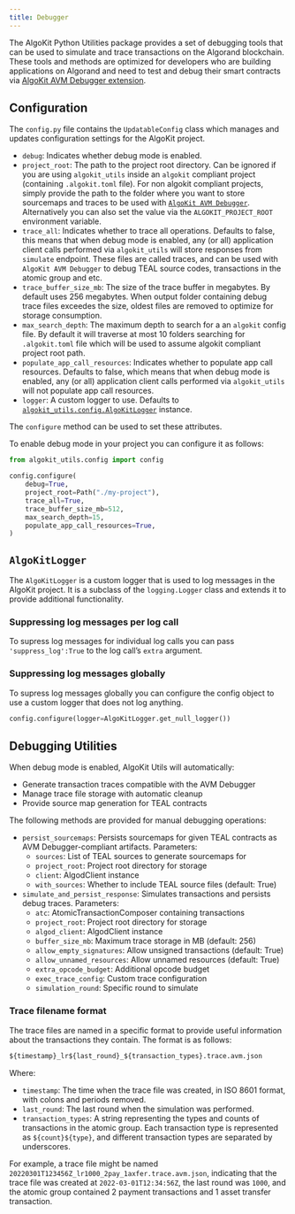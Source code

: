 ```yaml
---
title: Debugger
---
```


The AlgoKit Python Utilities package provides a set of debugging tools that can be used to simulate and trace transactions on the Algorand blockchain. These tools and methods are optimized for developers who are building applications on Algorand and need to test and debug their smart contracts via [AlgoKit AVM Debugger extension](https://marketplace.visualstudio.com/items?itemName=algorandfoundation.algokit-avm-vscode-debugger).

## Configuration

The `config.py` file contains the `UpdatableConfig` class which manages and updates configuration settings for the AlgoKit project.

- `debug`: Indicates whether debug mode is enabled.
- `project_root`: The path to the project root directory. Can be ignored if you are using `algokit_utils` inside an `algokit` compliant project (containing `.algokit.toml` file). For non algokit compliant projects, simply provide the path to the folder where you want to store sourcemaps and traces to be used with [`AlgoKit AVM Debugger`](https://github.com/algorandfoundation/algokit-avm-vscode-debugger). Alternatively you can also set the value via the `ALGOKIT_PROJECT_ROOT` environment variable.
- `trace_all`: Indicates whether to trace all operations. Defaults to false, this means that when debug mode is enabled, any (or all) application client calls performed via `algokit_utils` will store responses from `simulate` endpoint. These files are called traces, and can be used with `AlgoKit AVM Debugger` to debug TEAL source codes, transactions in the atomic group and etc.
- `trace_buffer_size_mb`: The size of the trace buffer in megabytes. By default uses 256 megabytes. When output folder containing debug trace files exceedes the size, oldest files are removed to optimize for storage consumption.
- `max_search_depth`: The maximum depth to search for a an `algokit` config file. By default it will traverse at most 10 folders searching for `.algokit.toml` file which will be used to assume algokit compliant project root path.
- `populate_app_call_resources`: Indicates whether to populate app call resources. Defaults to false, which means that when debug mode is enabled, any (or all) application client calls performed via `algokit_utils` will not populate app call resources.
- `logger`: A custom logger to use. Defaults to [`algokit_utils.config.AlgoKitLogger`](/algokit/utils/python/docs/markdown/autoapi/algokit_utils/config/index/#algokit_utils.config.AlgoKitLogger) instance.

The `configure` method can be used to set these attributes.

To enable debug mode in your project you can configure it as follows:

```python
from algokit_utils.config import config

config.configure(
    debug=True,
    project_root=Path("./my-project"),
    trace_all=True,
    trace_buffer_size_mb=512,
    max_search_depth=15,
    populate_app_call_resources=True,
)
```

## `AlgoKitLogger`

The `AlgoKitLogger` is a custom logger that is used to log messages in the AlgoKit project.
It is a subclass of the `logging.Logger` class and extends it to provide additional functionality.

### Suppressing log messages per log call

To supress log messages for individual log calls you can pass `'suppress_log':True` to the log call’s `extra` argument.

### Suppressing log messages globally

To supress log messages globally you can configure the config object to use a custom logger that does not log anything.

```python
config.configure(logger=AlgoKitLogger.get_null_logger())
```

## Debugging Utilities

When debug mode is enabled, AlgoKit Utils will automatically:

- Generate transaction traces compatible with the AVM Debugger
- Manage trace file storage with automatic cleanup
- Provide source map generation for TEAL contracts

The following methods are provided for manual debugging operations:

- `persist_sourcemaps`: Persists sourcemaps for given TEAL contracts as AVM Debugger-compliant artifacts. Parameters:
  - `sources`: List of TEAL sources to generate sourcemaps for
  - `project_root`: Project root directory for storage
  - `client`: AlgodClient instance
  - `with_sources`: Whether to include TEAL source files (default: True)
- `simulate_and_persist_response`: Simulates transactions and persists debug traces. Parameters:
  - `atc`: AtomicTransactionComposer containing transactions
  - `project_root`: Project root directory for storage
  - `algod_client`: AlgodClient instance
  - `buffer_size_mb`: Maximum trace storage in MB (default: 256)
  - `allow_empty_signatures`: Allow unsigned transactions (default: True)
  - `allow_unnamed_resources`: Allow unnamed resources (default: True)
  - `extra_opcode_budget`: Additional opcode budget
  - `exec_trace_config`: Custom trace configuration
  - `simulation_round`: Specific round to simulate

### Trace filename format

The trace files are named in a specific format to provide useful information about the transactions they contain. The format is as follows:

```default
${timestamp}_lr${last_round}_${transaction_types}.trace.avm.json
```

Where:

- `timestamp`: The time when the trace file was created, in ISO 8601 format, with colons and periods removed.
- `last_round`: The last round when the simulation was performed.
- `transaction_types`: A string representing the types and counts of transactions in the atomic group. Each transaction type is represented as `${count}${type}`, and different transaction types are separated by underscores.

For example, a trace file might be named `20220301T123456Z_lr1000_2pay_1axfer.trace.avm.json`, indicating that the trace file was created at `2022-03-01T12:34:56Z`, the last round was `1000`, and the atomic group contained 2 payment transactions and 1 asset transfer transaction.

